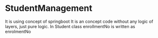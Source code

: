 # StudentManagement
It is using concept of springboot
It is an concept code without any logic of layers, just pure logic.
In Student class enrollmentNo is written as enrolmentNo
